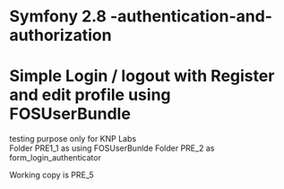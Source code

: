 # Symfony 2.8 -authentication-and-authorization  

# Simple Login / logout with Register and edit profile using  FOSUserBundle


testing purpose only for KNP Labs <br />
Folder PRE1_1 as using FOSUserBunlde 
Folder PRE_2 as form_login_authenticator


Working copy is PRE_5
